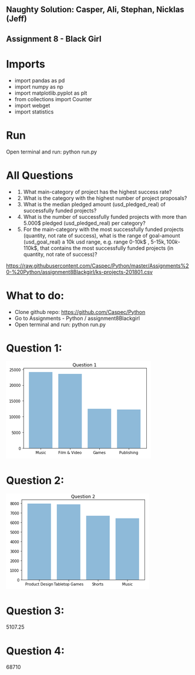 ## Naughty Solution: Casper, Ali, Stephan, Nicklas (Jeff)

## Assignment 8 - Black Girl

# Imports
- import pandas as pd
- import numpy as np
- import matplotlib.pyplot as plt
- from collections import Counter
- import webget
- import statistics

# Run

Open terminal and run: python run.py


# All Questions
- 1. What main-category of project has the highest success rate?
- 2. What is the category with the highest number of project proposals?
- 3. What is the median pledged amount (usd_pledged_real) of successfully funded projects?
- 4. What is the number of successfully funded projects with more than 5.000$ pledged (usd_pledged_real) per category?
- 5. For the main-category with the most successfully funded projects (quantity, not rate of success), what is the range of goal-amount (usd_goal_real) a 10k usd range, e.g. range 0-10k$ , 5-15k$, 100k$-110k$, that contains the most successfully funded projects (in quantity, not rate of success)?

https://raw.githubusercontent.com/Caspec/Python/master/Assignments%20-%20Python/assignment8Blackgirl/ks-projects-201801.csv


# What to do:
- Clone github repo: https://github.com/Caspec/Python
- Go to Assignments - Python / assignment8Blackgirl
- Open terminal and run: python run.py


# Question 1:
![Screenshot](question1.png) 

# Question 2:
![Screenshot](question2.png) 

# Question 3:
5107.25

# Question 4:
68710


